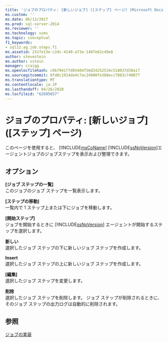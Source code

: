 ```yaml
---
title: 'ジョブのプロパティ: [新しいジョブ] ([ステップ] ページ) |Microsoft Docs'
ms.custom: ''
ms.date: 06/13/2017
ms.prod: sql-server-2014
ms.reviewer: ''
ms.technology: ssms
ms.topic: conceptual
f1_keywords:
- sql12.ag.job.steps.f1
ms.assetid: 231fe13e-c2dc-4149-a73e-1497e62c49e8
author: stevestein
ms.author: sstein
manager: craigg
ms.openlocfilehash: c9b7941f7d85404f56d24252534c518037d30a17
ms.sourcegitcommit: 6fd8c1914de4c7ac24900fe388ecc7883c740077
ms.translationtype: MT
ms.contentlocale: ja-JP
ms.lasthandoff: 04/26/2020
ms.locfileid: "62695657"
---
```

# <a name="job-propertiesnew-job-steps-page"></a>ジョブのプロパティ: [新しいジョブ] ([ステップ] ページ)
  このページを使用すると、 [!INCLUDE[msCoName](../../includes/msconame-md.md)] [!INCLUDE[ssNoVersion](../../includes/ssnoversion-md.md)]エージェントジョブのジョブステップを表示および整理できます。  
  
## <a name="options"></a>オプション  
 **[ジョブ ステップの一覧]**  
 このジョブのジョブ ステップを一覧表示します。  
  
 **[ステップの移動]**  
 一覧内で 1 ステップ上または下にジョブを移動します。  
  
 **[開始ステップ]**  
 ジョブを開始するときに [!INCLUDE[ssNoVersion](../../includes/ssnoversion-md.md)] エージェントが開始するステップを選択します。  
  
 **新しい**  
 選択したジョブ ステップの下に新しいジョブ ステップを作成します。  
  
 **Insert**  
 選択したジョブ ステップの上に新しいジョブ ステップを作成します。  
  
 **[編集]**  
 選択したジョブ ステップを変更します。  
  
 **削除**  
 選択したジョブ ステップを削除します。 ジョブ ステップが削除されるときに、そのジョブ ステップの出力ログは自動的に削除されます。  
  
## <a name="see-also"></a>参照  
 [ジョブの実装](implement-jobs.md)  
  
  
